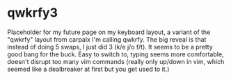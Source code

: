 # qwkrfy3

Placeholder for my future page on my keyboard layout, a variant of the "qwkrfy" layout from carpalx I'm calling  qwkrfy. The big reveal is that instead of doing 5 swaps, I just did 3 (k/e j/o f/t). It seems to be a pretty good bang for the buck. Easy to switch to, typing seems more comfortable, doesn't disrupt too many vim commands (really only up/down in vim, which seemed like a dealbreaker at first but you get used to it.)
